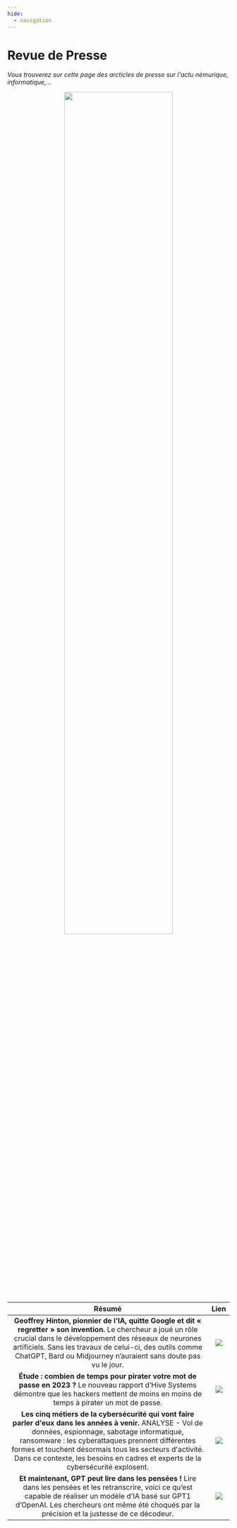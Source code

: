 ```yaml
---
hide:
  - navigation
---
```

<link href="css/zoom.css" rel="stylesheet" />

# **Revue de Presse**
*Vous trouverez sur cette page des arcticles de presse sur l'actu némurique, informatique,...*
<center><img src="https://files.realpython.com/media/Monthly-Python-News_Red_Watermarked.c82fffdbc32e.jpg" width="70%"></center>

|Résumé|Lien|
|:-:|:-:|
|**Geoffrey Hinton, pionnier de l’IA, quitte Google et dit « regretter » son invention.** Le chercheur a joué un rôle crucial dans le développement des réseaux de neurones artificiels. Sans les travaux de celui-ci, des outils comme ChatGPT, Bard ou Midjourney n’auraient sans doute pas vu le jour.|<a href="https://www.lemonde.fr/pixels/article/2023/05/02/geoffrey-hinton-pionnier-de-l-ia-quitte-google-et-dit-regretter-son-invention_6171773_4408996.html"><img src="https://aprc.it/api/200x125/https://www.lemonde.fr/pixels/article/2023/05/02/geoffrey-hinton-pionnier-de-l-ia-quitte-google-et-dit-regretter-son-invention_6171773_4408996.html"></a>|
|**Étude : combien de temps pour pirater votre mot de passe en 2023 ?** Le nouveau rapport d’Hive Systems démontre que les hackers mettent de moins en moins de temps à pirater un mot de passe.| <a href="https://www.blogdumoderateur.com/etude-temps-pirater-mot-de-passe-2023/"><img src="https://aprc.it/api/200x125/https://www.blogdumoderateur.com/etude-temps-pirater-mot-de-passe-2023/"></a>|
|**Les cinq métiers de la cybersécurité qui vont faire parler d'eux dans les années à venir.** ANALYSE - Vol de données, espionnage, sabotage informatique, ransomware : les cyberattaques prennent différentes formes et touchent désormais tous les secteurs d'activité. Dans ce contexte, les besoins en cadres et experts de la cybersécurité explosent.|<a href="https://emploi.lefigaro.fr/carriere-remuneration/les-cinq-metiers-de-la-cybersecurite-qui-vont-faire-parler-d-eux-dans-les-annees-a-venir-20230420"> <img src="https://aprc.it/api/200x125/https://emploi.lefigaro.fr/carriere-remuneration/les-cinq-metiers-de-la-cybersecurite-qui-vont-faire-parler-d-eux-dans-les-annees-a-venir-20230420/"></a>|
|**Et maintenant, GPT peut lire dans les pensées !** Lire dans les pensées et les retranscrire, voici ce qu’est capable de réaliser un modèle d’IA basé sur GPT1 d’OpenAI. Les chercheurs ont même été choqués par la précision et la justesse de ce décodeur.|<a href="https://www.futura-sciences.com/tech/actualites/intelligence-artificielle-maintenant-gpt-peut-lire-pensees-105096/"> <img src="https://aprc.it/api/200x125/https://www.futura-sciences.com/tech/actualites/intelligence-artificielle-maintenant-gpt-peut-lire-pensees-105096/"></a>|